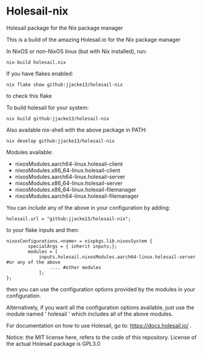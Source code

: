 # Holesail-nix
Holesail package for the Nix package manager
 
This is a build of the amazing Holesail.io for the Nix package manager

In NixOS or non-NixOS linux (but with Nix installed), run: 

	nix-build holesail.nix

If you have flakes enabled:

	nix flake show github:jjacke13/holesail-nix
 to check this flake

To build holesail for your system:

	nix build github:jjacke13/holesail-nix

Also available nix-shell with the above package in PATH:

	nix develop github:jjacke13/holesail-nix

Modules available: 

- nixosModules.aarch64-linux.holesail-client
- nixosModules.x86_64-linux.holesail-client
- nixosModules.aarch64-linux.holesail-server
- nixosModules.x86_64-linux.holesail-server
- nixosModules.x86_64-linux.holesail-filemanager
- nixosModules.aarch64-linux.holesail-filemanager

You can include any of the above in your configuration by adding:

	holesail.url = "github:jjacke13/holesail-nix";  

to your flake inputs and then:

	nixosConfigurations.<name> = nixpkgs.lib.nixosSystem {
      		specialArgs = { inherit inputs;};
      		modules = [
				inputs.holesail.nixosModules.aarch64-linux.holesail-server #or any of the above
        			.... #other modules
        		];      
	};

then you can use the configuration options provided by the modules in your configuration.

Alternatively, if you want all the configuration options available, just use the module named ' holesail ' which includes all of the above modules.


For documentation on how to use Holesail, go to: https://docs.holesail.io/ .

Notice: the MIT license here, refers to the code of this repository. License of the actual Holesail package is GPL3.0
